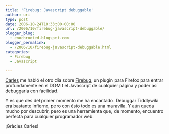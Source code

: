 ```yaml
---
title: 'Firebug: Javascript debuggable'
author: uri
type: post
date: 2006-10-24T10:33:00+00:00
url: /2006/10/firebug-javascript-debuggable/
blogger_blog:
  - enochrooted.blogspot.com
blogger_permalink:
  - /2006/10/firebug-javascript-debuggable.html
categories:
  - Firebug
  - Javascript

---
```

[Carles][1] me habló el otro día sobre [Firebug][2], un plugin para Firefox para entrar profundamente en el DOM t el Javascript de cualquier página y poder así debuggarla con facilidad.

Y es que des del primer momento me ha encantado. Debuggar Tiddlywiki era bastante infierno, pero con ésto todo es una maravilla. Y aún queda mucho por descubrir, pero es una herramienta que, de momento, encuentro perfecta para cualquier programador web.

¡Gràcies Carles!

 [1]: https://lithsliths.blogspot.com/index.html
 [2]: https://addons.mozilla.org/firefox/1843/